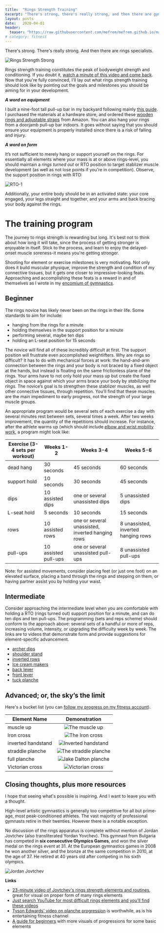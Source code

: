 ```yaml
---
title:  "Rings Strength Training"
excerpt: "There's strong, there's really strong, and then there are gymnastics rings specialists."
layout: posts
date:   2020-04-01
header:
  teaser: "https://raw.githubusercontent.com/mefrem/mefrem.github.io/master/assets/images/rings/iron-cross.jpg"
# category: fitness
---
```

There's strong. There's really strong. And then there are rings specialists.

![Rings Strength Strong](/assets/images/rings/donnell-rings.jpg "Donnell Whittenburg performing the maltese on rings")

Rings strength training constitutes the peak of bodyweight strength and conditioning. If you doubt it, [watch a minute of this video and come back](https://vimeo.com/101723280). Now that you're fully convinced, I'll lay out what rings strength training should look like by pointing out the goals and milestones you should be aiming for in your development.

***A word on equipment***

I built a nine-foot tall pull-up bar in my backyard following mainly [this guide](http://www.fitnesshq.com/making-a-diy-pull-up-bar/). I purchased the materials at a hardware store, and ordered these <a target="_blank" href="https://www.amazon.com/gp/product/B07CGCD7JH/ref=as_li_tl?ie=UTF8&camp=1789&creative=9325&creativeASIN=B07CGCD7JH&linkCode=as2&tag=mywebsiteaffi-20&linkId=321d19f50f21d533e81d8f07e84efc8a">wooden rings and adjustable straps</a><img src="//ir-na.amazon-adsystem.com/e/ir?t=mywebsiteaffi-20&l=am2&o=1&a=B07CGCD7JH" width="1" height="1" border="0" alt="" style="border:none !important; margin:0px !important;" /> from Amazon. You can also hang your rings from a doorjamb pull-up bar indoors. It goes without saying that you should ensure your equipment is properly installed since there is a risk of falling and injury.

***A word on form***

It’s not sufficient to merely hang or support yourself on the rings. For essentially all elements where your mass is at or above rings-level, you should maintain a *rings turned out* or RTO position to target stablizer muscle development (as well as not lose points if you're in competition). Observe, the support position in rings with RTO:

![RTO-1](/assets/images/rings/rto-1.jpg "Rings turned out position")

Additionally, your entire body should be in an activated state: your core engaged, your legs straight and together, and your arms and back bracing your body against the rings.

# The training program

The journey to rings strength is rewarding but long. It's best not to think about how long it will take, since the process of getting stronger is enjoyable in itself. Stick to the process, and learn to enjoy the delayed-onset muscle soreness-it means you're getting stronger.

Shooting for element or exercise milestones is very motivating. Not only does it build muscular physique, improve the strength and condition of my connective tissues, but it gets one closer to impressive-looking feats. Approaching and accomplishing these feats is a reward in and of themselves as I wrote in my [encomium of gymnastics](/why-you-should-do-gymnastics).

## Beginner

The rings novice has likely never been on the rings in their life. Some standards to aim for include:

- hanging from the rings for a minute
- holding themselves in the support position for a minute
- performing several, maybe ten dips
- holding an L-seat position for 15 seconds

The novice will find all of these incredibly difficult at first. The support position will frustrate even accomplished weightlifters. Why are rings so difficult? It has to do with mechanical forces at work: the hand-and-arm connection between the rings and your body is not braced by a fixed object at the hands, but instead is floating on the same frictionless plane of the rings. Your arms have to not only hold your mass up but create the fixed object in space against which your arms brace your body by *stabilizing the rings.* The novice’s goal is to strengthen these stablizer muscles, as well other connective tissues, through repetition. You'll find that these muscles are the main impediment to early progress, not the strength of your large muscle groups.

An appropriate program would be several sets of each exercise a day with several minutes rest between sets, several times a week. After two weeks improvement, the quantity of the repetitions should increase. For instance, after the athlete warms up (which should include [elbow and wrist mobility work](https://shiftmovementscience.com/gymnasticsflexibilityguide/#Wrist_Flexibility), a program might look like:

| Exercise (3-4 sets per workout)     | Weeks 1-2            | Weeks 3-4                                        | Weeks 5-6                            |
|--------------|----------------------|--------------------------------------------------|--------------------------------------|
| dead hang    | 30 seconds           | 45 seconds                                       | 60 seconds                           |
| support hold | 10 seconds           | 30 seconds                                       | 45 seconds                           |
| dips         | 10 assisted dips     | one or several unassisted dips                   | 5 unassisted dips                    |
| L-seat hold  | 5 seconds            | 10 seconds                                       | 15 seconds                           |
| rows         | 10 assisted rows     | one or several unassisted, inverted hanging rows | 8 unassisted, inverted hanging rows |
| pull-ups     | 10 assisted pull-ups | one or several unassisted pull-ups               | 8 unassisted pull-ups               |

Note: for assisted movements, consider placing feet (or just one foot) on an elevated surface, placing a band through the rings and stepping on them, or having partner assist you by holding your waist.

## Intermediate

Consider approaching the intermediate level when you are comfortable with holding a RTO (rings turned out) support position for a minute, and can do ten dips and ten pull-ups. The programming (sets and reps scheme) should conform to the approach above: several sets of a handful or more of reps, increasing volume, intensity, or upgrading the difficulty week by week. The links are to videos that demonstrate form and provide suggestions for element-specific advancement.

- [archer dips](https://www.youtube.com/watch?v=BTFnz4JL4ww)
- [shoulder stand](https://www.youtube.com/watch?v=_Jf4hAHEwm8)
- [inverted rows](https://www.youtube.com/watch?v=jdOXFr-4m4g)
- [Ice cream makers](https://www.youtube.com/watch?v=mvw4NHPLy0E)
- [back lever](https://www.youtube.com/watch?v=FZZqbeZti84)
- [front lever](https://www.youtube.com/watch?v=K3EwjmqsPnw)
- [tuck planche](https://www.youtube.com/watch?v=4xVEZ_rELXI)

## Advanced; or, the sky’s the limit

Here's a bucket list (you can [follow my progress on my fitness account](https://www.instagram.com/maximally.me/)).  


| Element Name            | Demonstration                                                                                               |
|--------------------|:---------------------------------------------------------------------------------------------------:|
| muscle up         | ![The muscle up](/assets/images/rings/muscle-up.gif "Weighted muscle up")      |
| Iron cross        | ![The Iron cross](/assets/images/rings/iron-cross.jpg "Brandon Wynn's cross")               |
| inverted handstand | ![Inverted handstand](/assets/images/rings/inverted-hs.jpg "Inverted handstand")                    |
| straddle planche   | ![The straddle planche](/assets/images/rings/straddle-planche.jpg "The straddle planche")           |
| full planche       | ![Jake Dalton planche](/assets/images/rings/jake-planche.jpg "Jake Dalton's straight-body planche") |
| Victorian cross    | ![Victorian cross](/assets/images/rings/victorian.jpg "Victorian cross")                            |


## Closing thoughts, plus more resources

I hope that seeing what's possible is inspiring. And I want to leave you with a thought.

High-level artistic gymnastics is generally too competitive for all but prime-age, most peak-conditioned athletes. The vast majority of professional gymnasts retire in their twenties. However there is a notable exception.

No discussion of the rings apparatus is complete without mention of Jordan Jovtchev (also transliterated Yordan Yovchev). This gymnast from Bulgaria has competed in **six consecutive Olympics Games**, and won the silver medal on the rings event at 31. At the European gymnastics games in 2008 he won another silver, and the bronze at the same competition in 2010, at the age of 37. He retired at 40 years old after competing in his sixth olympics.

![Jordan Jovtchev](/assets/images/rings/jordan-maltese.jpg "The master himself")


**Links**

- [23-minute video of Jovtchev's rings strength elements and routines](https://www.youtube.com/watch?v=rmajOvve63I), great for visual on proper form of many rings elements
- [Just search YouTube for most difficult rings elements and you'll find these videos](https://www.youtube.com/watch?v=NYIUIzl3eUA)
- [Tyson Edwards' video on planche progression](https://www.youtube.com/watch?v=8nP7ARM3eCA) is worthwhile, as is his entertaining fitness channel
- [A guide for beginners](https://www.coachmag.co.uk/exercises/home-workouts/4502/gymnastic-ring-workouts-for-small-spaces) with more visuals of progressions for some basic elements
